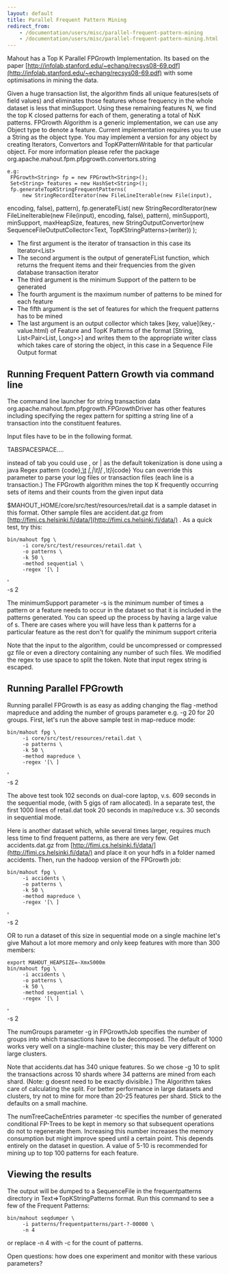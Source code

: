 ```yaml
---
layout: default
title: Parallel Frequent Pattern Mining
redirect_from:
    - /documentation/users/misc/parallel-frequent-pattern-mining
    - /documentation/users/misc/parallel-frequent-pattern-mining.html
---
```


Mahout has a Top K Parallel FPGrowth Implementation. Its based on the paper [http://infolab.stanford.edu/~echang/recsys08-69.pdf](http://infolab.stanford.edu/~echang/recsys08-69.pdf)
 with some optimisations in mining the data.

Given a huge transaction list, the algorithm finds all unique features(sets
of field values) and eliminates those features whose frequency in the whole
dataset is less that minSupport. Using these remaining features N, we find
the top K closed patterns for each of them, generating a total of NxK
patterns. FPGrowth Algorithm is a generic implementation, we can use any
Object type to denote a feature. Current implementation requires you to use
a String as the object type. You may implement a version for any object by
creating Iterators, Convertors and TopKPatternWritable for that particular
object. For more information please refer the package
org.apache.mahout.fpm.pfpgrowth.convertors.string

    e.g:
     FPGrowth<String> fp = new FPGrowth<String>();
     Set<String> features = new HashSet<String>();
     fp.generateTopKStringFrequentPatterns(
         new StringRecordIterator(new FileLineIterable(new File(input),
encoding, false), pattern),
    	fp.generateFList(
    	  new StringRecordIterator(new FileLineIterable(new File(input),
encoding, false), pattern), minSupport),
    	 minSupport,
    	maxHeapSize,
    	features,
    	new StringOutputConvertor(new SequenceFileOutputCollector<Text,
TopKStringPatterns>(writer))
      );

* The first argument is the iterator of transaction in this case its
Iterator<List<String>>
* The second argument is the output of generateFList function, which
returns the frequent items and their frequencies from the given database
transaction iterator
* The third argument is the minimum Support of the pattern to be generated
* The fourth argument is the maximum number of patterns to be mined for
each feature
* The fifth argument is the set of features for which the frequent patterns
has to be mined
* The last argument is an output collector which takes \[key, value\](key,-value\.html)
 of Feature and TopK Patterns of the format \[String,
List<Pair<List<String>, Long>>\] and writes them to the appropriate writer
class which takes care of storing the object, in this case in a Sequence
File Output format

<a name="ParallelFrequentPatternMining-RunningFrequentPatternGrowthviacommandline"></a>
## Running Frequent Pattern Growth via command line

The command line launcher for string transaction data
org.apache.mahout.fpm.pfpgrowth.FPGrowthDriver has other features including
specifying the regex pattern for spitting a string line of a transaction
into the constituent features.

Input files have to be in the following format.

<optional document id>TAB<TOKEN1>SPACE<TOKEN2>SPACE....

instead of tab you could use , or \| as the default tokenization is done using a java Regex pattern {code}[,\t](,\t.html)
*[,|\t][ ,\t]*{code}
You can override this parameter to parse your log files or transaction
files (each line is a transaction.) The FPGrowth algorithm mines the top K
frequently occurring sets of items and their counts from the given input
data

$MAHOUT_HOME/core/src/test/resources/retail.dat is a sample dataset in this
format.
Other sample files are accident.dat.gz from [http://fimi.cs.helsinki.fi/data/](http://fimi.cs.helsinki.fi/data/)
. As a quick test, try this:


    bin/mahout fpg \
         -i core/src/test/resources/retail.dat \
         -o patterns \
         -k 50 \
         -method sequential \
         -regex '[\ ]
' \
         -s 2


The minimumSupport parameter \-s is the minimum number of times a pattern
or a feature needs to occur in the dataset so that it is included in the
patterns generated. You can speed up the process by having a large value of
s. There are cases where you will have less than k patterns for a
particular feature as the rest don't for qualify the minimum support
criteria

Note that the input to the algorithm, could be uncompressed or compressed
gz file or even a directory containing any number of such files.
We modified the regex to use space to split the token. Note that input
regex string is escaped.

<a name="ParallelFrequentPatternMining-RunningParallelFPGrowth"></a>
## Running Parallel FPGrowth

Running parallel FPGrowth is as easy as adding changing the flag \-method
mapreduce and adding the number of groups parameter e.g. \-g 20 for 20
groups. First, let's run the above sample test in map-reduce mode:

    bin/mahout fpg \
         -i core/src/test/resources/retail.dat \
         -o patterns \
         -k 50 \
         -method mapreduce \
         -regex '[\ ]
' \
         -s 2

The above test took 102 seconds on dual-core laptop, v.s. 609 seconds in
the sequential mode, (with 5 gigs of ram allocated). In a separate test,
the first 1000 lines of retail.dat took 20 seconds in map/reduce v.s. 30
seconds in sequential mode.

Here is another dataset which, while several times larger, requires much
less time to find frequent patterns, as there are very few. Get
accidents.dat.gz from [http://fimi.cs.helsinki.fi/data/](http://fimi.cs.helsinki.fi/data/)
 and place it on your hdfs in a folder named accidents. Then, run the
hadoop version of the FPGrowth job:

    bin/mahout fpg \
         -i accidents \
         -o patterns \
         -k 50 \
         -method mapreduce \
         -regex '[\ ]
' \
         -s 2


OR to run a dataset of this size in sequential mode on a single machine
let's give Mahout a lot more memory and only keep features with more than
300 members:

    export MAHOUT_HEAPSIZE=-Xmx5000m
    bin/mahout fpg \
         -i accidents \
         -o patterns \
         -k 50 \
         -method sequential \
         -regex '[\ ]
' \
         -s 2



The numGroups parameter \-g in FPGrowthJob specifies the number of groups
into which transactions have to be decomposed. The default of 1000 works
very well on a single-machine cluster; this may be very different on large
clusters.

Note that accidents.dat has 340 unique features. So we chose \-g 10 to
split the transactions across 10 shards where 34 patterns are mined from
each shard. (Note: g doesnt need to be exactly divisible.) The Algorithm
takes care of calculating the split. For better performance in large
datasets and clusters, try not to mine for more than 20-25 features per
shard. Stick to the defaults on a small machine.

The numTreeCacheEntries parameter \-tc specifies the number of generated
conditional FP-Trees to be kept in memory so that subsequent operations do
not to regenerate them. Increasing this number increases the memory
consumption but might improve speed until a certain point. This depends
entirely on the dataset in question. A value of 5-10 is recommended for
mining up to top 100 patterns for each feature.

<a name="ParallelFrequentPatternMining-Viewingtheresults"></a>
## Viewing the results
The output will be dumped to a SequenceFile in the frequentpatterns
directory in Text=>TopKStringPatterns format. Run this command to see a few
of the Frequent Patterns:

    bin/mahout seqdumper \
         -i patterns/frequentpatterns/part-?-00000 \
         -n 4

or replace -n 4 with -c for the count of patterns.

Open questions: how does one experiment and monitor with these various
parameters?
